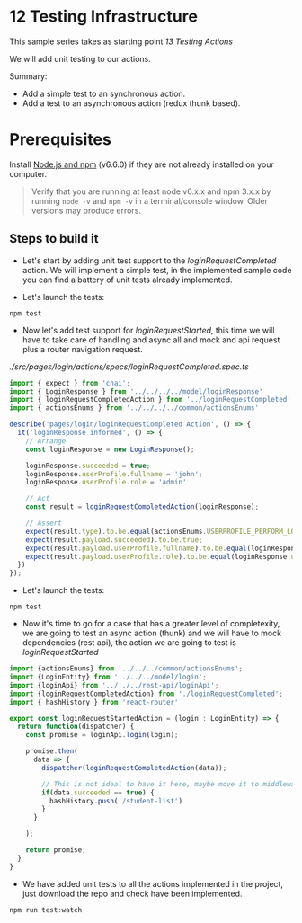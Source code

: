 # 12 Testing Infrastructure

This sample series takes as starting point _13 Testing Actions_

We will add unit testing to our actions.

Summary:

- Add a simple test to an synchronous action.
- Add a test to an asynchronous action (redux thunk based).

# Prerequisites

Install [Node.js and npm](https://nodejs.org/en/) (v6.6.0) if they are not already installed on your computer.

> Verify that you are running at least node v6.x.x and npm 3.x.x by running `node -v` and `npm -v` in a terminal/console window. Older versions may produce errors.

## Steps to build it

- Let's start by adding unit test support to the _loginRequestCompleted_ action.
We will implement a simple test, in the implemented sample code you can find
a battery of unit tests already implemented.

- Let's launch the tests:

```
npm test
```

- Now let's add test support for _loginRequestStarted_, this time we will have
to take care of handling and async all and mock and api request plus a router
navigation request.

_./src/pages/login/actions/specs/loginRequestCompleted.spec.ts_

```javascript
import { expect } from 'chai';
import { LoginResponse } from '../../../../model/loginResponse'
import { loginRequestCompletedAction } from '../loginRequestCompleted'
import { actionsEnums } from '../../../../common/actionsEnums'

describe('pages/login/loginRequestCompleted Action', () => {
  it('loginResponse informed', () => {
    // Arrange
    const loginResponse = new LoginResponse();

    loginResponse.succeeded = true;
    loginResponse.userProfile.fullname = 'john';
    loginResponse.userProfile.role = 'admin'

    // Act
    const result = loginRequestCompletedAction(loginResponse);

    // Assert
    expect(result.type).to.be.equal(actionsEnums.USERPROFILE_PERFORM_LOGIN);
    expect(result.payload.succeeded).to.be.true;
    expect(result.payload.userProfile.fullname).to.be.equal(loginResponse.userProfile.fullname)
    expect(result.payload.userProfile.role).to.be.equal(loginResponse.userProfile.role)
  })
});
```

- Let's launch the tests:

```
npm test
```

- Now it's time to go for a case that has a greater level of completexity, we are going
to test an async action (thunk) and we will have to mock dependencies (rest api),
the action we are going to test is _loginRequestStarted_

```javascript
import {actionsEnums} from '../../../common/actionsEnums';
import {LoginEntity} from '../../../model/login';
import {loginApi} from '../../../rest-api/loginApi';
import {loginRequestCompletedAction} from './loginRequestCompleted';
import { hashHistory } from 'react-router'

export const loginRequestStartedAction = (login : LoginEntity) => {
  return function(dispatcher) {
    const promise = loginApi.login(login);

    promise.then(
      data => {
        dispatcher(loginRequestCompletedAction(data));

        // This is not ideal to have it here, maybe move it to middleware?
        if(data.succeeded == true) {
          hashHistory.push('/student-list')
        }
      }

    );

    return promise;
  }
}
```

- We have added unit tests to all the actions implemented in the project, just
download the repo and check have been implemented.

```javascript
npm run test:watch
```

